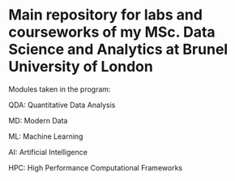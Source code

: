# Main repository for labs and courseworks of my MSc. Data Science and Analytics at Brunel University of London

Modules taken in the program:

QDA: Quantitative Data Analysis

MD: Modern Data

ML: Machine Learning

AI: Artificial Intelligence

HPC: High Performance Computational Frameworks
